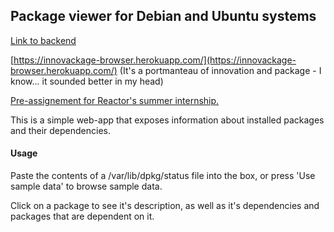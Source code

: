 ## Package viewer for Debian and Ubuntu systems

[Link to backend](https://github.com/julkku/package-analysis-backend)

[https://innovackage-browser.herokuapp.com/](https://innovackage-browser.herokuapp.com/) (It's a portmanteau of innovation and package - I know... it sounded better in my head)

[Pre-assignement for Reactor's summer internship.](https://www.reaktor.com/junior-dev-assignment/) 

This is a simple web-app that exposes information about installed packages and their dependencies. 

#### Usage

Paste the contents of a /var/lib/dpkg/status file into the box, or press 'Use sample data' to browse sample data. 

Click on a package to see it's description, as well as it's dependencies and packages that are dependent on it. 
